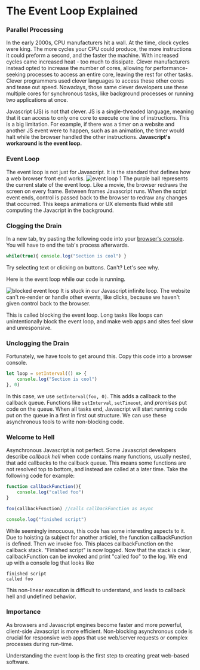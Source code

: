 # The Event Loop Explained
### Parallel Processing
In the early 2000s, CPU manufacturers hit a wall. At the time, clock cycles were king. The more cycles your CPU could produce, the more instructions it could preform a second, and the faster the machine. With increased cycles came increased heat - too much to dissipate. Clever manufacturers instead opted to increase the number of cores, allowing for performance-seeking processes to access an entire core, leaving the rest for other tasks. Clever programmers used clever languages to access these other cores and tease out speed.  Nowadays, those same clever developers use these multiple cores for synchronous tasks, like background processes or running two applications at once.  

Javascript (JS) is not that clever. JS is a single-threaded language, meaning that it can access to only one core to execute one line of instructions. This is a big limitation. For example, if there was a timer on a website and another  JS event were to happen, such as an animation, the timer would halt while the browser handled the other instructions. **Javascript's workaround is the event loop.** <!-- some lead up would be nice like:  This was not very good for the future of javascript development and so clever people made what is not called the ____ -->

### Event Loop

The event loop is not just for Javascript. It is the standard that defines how a web browser front end works. 
![event loop 1](https://media.giphy.com/media/RhBsyPkh1BC87DSIJe/giphy.gif)
The purple ball represents the current state of the event loop. Like a movie, the browser redraws the screen on every frame. Between frames Javascript runs. When the script event ends, control is passed back to the browser to redraw any changes that occurred. This keeps animations or UX elements fluid while still computing the Javacript in the background.  

### Clogging the Drain

In a new tab, try pasting the following code into your [browser's console](https://kb.mailster.co/how-can-i-open-the-browsers-console/). You will have to end the tab's process afterwards. 

~~~javascript
while(true){ console.log("Section is cool") }
~~~
Try selecting text or clicking on buttons. Can't? Let's see why. <!-- will the above animation stop too-->

Here is the event loop while our code is running. 

![blocked event loop](https://i.imgur.com/C1P1MR7.jpg)
It is stuck in our Javascript infinite loop. The website can't re-render or handle other events, like clicks, because we haven't given control back to the browser. <!-- and the browser has no notion -->

This is called blocking the event loop. Long tasks like loops can unintentionally block the event loop, and make web apps and sites feel slow and unresponsive. 

### Unclogging the Drain

Fortunately, we have tools to get around this. Copy this code into a browser console.
~~~javascript
let loop = setInterval(() => { 
	console.log("Section is cool") 
}, 0)
~~~
In this case, we use `setInterval(foo, 0)`. This adds a callback to the callback queue. Functions like `setInterval`, `setTimeout`,  and *promises* put code on the queue. When all tasks end, Javascript will start running code put on the queue in a first in first out structure. We can use these asynchronous tools to write non-blocking code. 

### Welcome to Hell
Asynchronous Javascript is not perfect. Some Javascript developers describe *callback hell* when code contains many functions, usually nested, that add callbacks to the callback queue. This means some functions are not resolved top to bottom, and instead are called at a later time. Take the following code for example:
~~~javascript
function callbackFunction(){
	console.log("called foo")
}

foo(callbackFunction) //calls callbackFunction as async

console.log("finished script")
~~~
While seemingly innocuous, this code has some interesting aspects to it. Due to hoisting (a subject for another article), the function callbackFunction is defined. Then we invoke foo. This places callbackFunction on the callback stack. "Finished script" is now logged. Now that the stack is clear, callbackFunction can be invoked and print "called foo" to the log. We end up with a console log that looks like
~~~
finished script
called foo
~~~
This non-linear execution is difficult to understand, and leads to callback hell and undefined behavior. 

### Importance
As browsers and Javascript engines become faster and more powerful, client-side Javascript is more efficient. Non-blocking asynchronous code is crucial for responsive web apps that use web/server requests or complex processes during run-time. 

Understanding the event loop is the first step to creating great web-based software. 
<!-- The event loop sreems to me lik-->
<!--stackedit_data:
eyJoaXN0b3J5IjpbMzk1NDQzMjQ0LDE3MzA5MzI5MDEsMTI0Mj
M1Nzk4LDE3ODMzMzQyNTldfQ==
-->